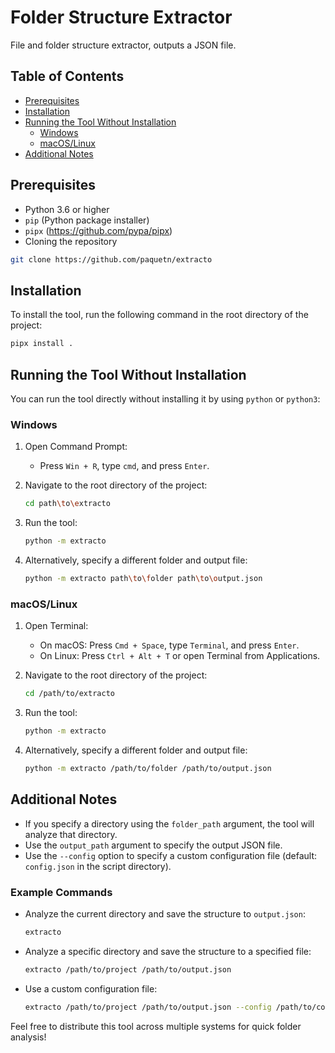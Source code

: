 # Folder Structure Extractor

File and folder structure extractor, outputs a JSON file.

## Table of Contents
- [Prerequisites](#prerequisites)
- [Installation](#installation)
- [Running the Tool Without Installation](#running-the-tool-without-installation)
  - [Windows](#windows)
  - [macOS/Linux](#macoslinux)
- [Additional Notes](#additional-notes)

## Prerequisites

- Python 3.6 or higher
- `pip` (Python package installer)
- `pipx` (https://github.com/pypa/pipx)
- Cloning the repository
```sh
git clone https://github.com/paquetn/extracto
```

## Installation

To install the tool, run the following command in the root directory of the project:
```sh
pipx install .
```

## Running the Tool Without Installation

You can run the tool directly without installing it by using `python` or `python3`:

### Windows
1. Open Command Prompt:
   - Press `Win + R`, type `cmd`, and press `Enter`.

2. Navigate to the root directory of the project:
   ```sh
   cd path\to\extracto
   ```

3. Run the tool:
   ```sh
   python -m extracto
   ```

4. Alternatively, specify a different folder and output file:
   ```sh
   python -m extracto path\to\folder path\to\output.json
   ```

### macOS/Linux
1. Open Terminal:
   - On macOS: Press `Cmd + Space`, type `Terminal`, and press `Enter`.
   - On Linux: Press `Ctrl + Alt + T` or open Terminal from Applications.

2. Navigate to the root directory of the project:
   ```sh
   cd /path/to/extracto
   ```

3. Run the tool:
   ```sh
   python -m extracto
   ```

4. Alternatively, specify a different folder and output file:
   ```sh
   python -m extracto /path/to/folder /path/to/output.json
   ```

## Additional Notes
- If you specify a directory using the `folder_path` argument, the tool will analyze that directory.
- Use the `output_path` argument to specify the output JSON file.
- Use the `--config` option to specify a custom configuration file (default: `config.json` in the script directory).

### Example Commands
- Analyze the current directory and save the structure to `output.json`:
  ```sh
  extracto
  ```

- Analyze a specific directory and save the structure to a specified file:
  ```sh
  extracto /path/to/project /path/to/output.json
  ```

- Use a custom configuration file:
  ```sh
  extracto /path/to/project /path/to/output.json --config /path/to/config.json
  ```

Feel free to distribute this tool across multiple systems for quick folder analysis!